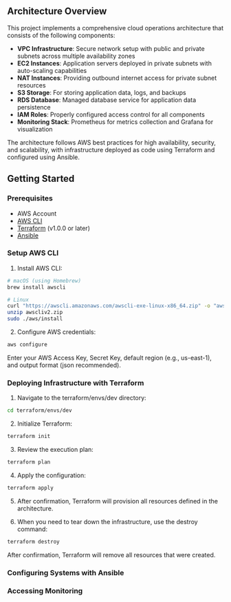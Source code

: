 ## Architecture Overview

This project implements a comprehensive cloud operations architecture that consists of the following components:

- **VPC Infrastructure**: Secure network setup with public and private subnets across multiple availability zones
- **EC2 Instances**: Application servers deployed in private subnets with auto-scaling capabilities
- **NAT Instances**: Providing outbound internet access for private subnet resources
- **S3 Storage**: For storing application data, logs, and backups
- **RDS Database**: Managed database service for application data persistence
- **IAM Roles**: Properly configured access control for all components
- **Monitoring Stack**: Prometheus for metrics collection and Grafana for visualization

The architecture follows AWS best practices for high availability, security, and scalability, with infrastructure deployed as code using Terraform and configured using Ansible.

## Getting Started

### Prerequisites

- AWS Account
- [AWS CLI](https://aws.amazon.com/cli/)
- [Terraform](https://www.terraform.io/downloads.html) (v1.0.0 or later)
- [Ansible](https://docs.ansible.com/ansible/latest/installation_guide/intro_installation.html)

### Setup AWS CLI

1. Install AWS CLI:

```bash
# macOS (using Homebrew)
brew install awscli

# Linux
curl "https://awscli.amazonaws.com/awscli-exe-linux-x86_64.zip" -o "awscliv2.zip"
unzip awscliv2.zip
sudo ./aws/install
```

2. Configure AWS credentials:

```bash
aws configure
```

Enter your AWS Access Key, Secret Key, default region (e.g., us-east-1), and output format (json recommended).

### Deploying Infrastructure with Terraform

1. Navigate to the terraform/envs/dev directory:

```bash
cd terraform/envs/dev
```

2. Initialize Terraform:

```bash
terraform init
```

3. Review the execution plan:

```bash
terraform plan
```

4. Apply the configuration:

```bash
terraform apply
```

5. After confirmation, Terraform will provision all resources defined in the architecture.

6. When you need to tear down the infrastructure, use the destroy command:

```bash
terraform destroy
```

After confirmation, Terraform will remove all resources that were created.

### Configuring Systems with Ansible


### Accessing Monitoring

